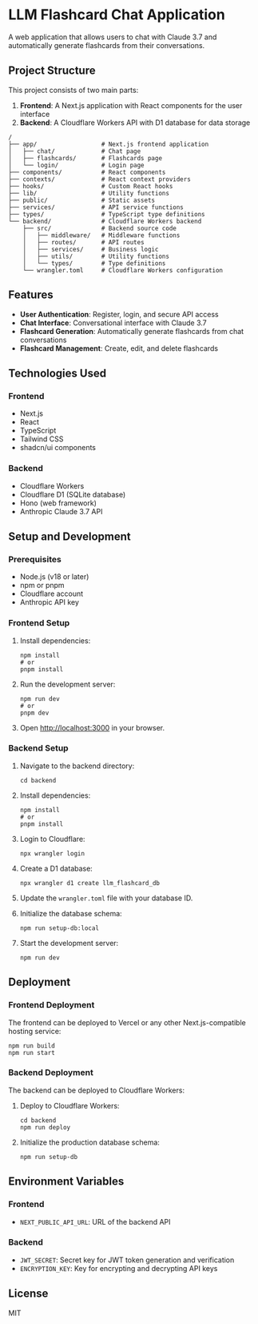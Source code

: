 # LLM Flashcard Chat Application

A web application that allows users to chat with Claude 3.7 and automatically generate flashcards from their conversations.

## Project Structure

This project consists of two main parts:

1. **Frontend**: A Next.js application with React components for the user interface
2. **Backend**: A Cloudflare Workers API with D1 database for data storage

```
/
├── app/                  # Next.js frontend application
│   ├── chat/             # Chat page
│   ├── flashcards/       # Flashcards page
│   └── login/            # Login page
├── components/           # React components
├── contexts/             # React context providers
├── hooks/                # Custom React hooks
├── lib/                  # Utility functions
├── public/               # Static assets
├── services/             # API service functions
├── types/                # TypeScript type definitions
└── backend/              # Cloudflare Workers backend
    ├── src/              # Backend source code
    │   ├── middleware/   # Middleware functions
    │   ├── routes/       # API routes
    │   ├── services/     # Business logic
    │   ├── utils/        # Utility functions
    │   └── types/        # Type definitions
    └── wrangler.toml     # Cloudflare Workers configuration
```

## Features

- **User Authentication**: Register, login, and secure API access
- **Chat Interface**: Conversational interface with Claude 3.7
- **Flashcard Generation**: Automatically generate flashcards from chat conversations
- **Flashcard Management**: Create, edit, and delete flashcards

## Technologies Used

### Frontend
- Next.js
- React
- TypeScript
- Tailwind CSS
- shadcn/ui components

### Backend
- Cloudflare Workers
- Cloudflare D1 (SQLite database)
- Hono (web framework)
- Anthropic Claude 3.7 API

## Setup and Development

### Prerequisites
- Node.js (v18 or later)
- npm or pnpm
- Cloudflare account
- Anthropic API key

### Frontend Setup

1. Install dependencies:
   ```
   npm install
   # or
   pnpm install
   ```

2. Run the development server:
   ```
   npm run dev
   # or
   pnpm dev
   ```

3. Open [http://localhost:3000](http://localhost:3000) in your browser.

### Backend Setup

1. Navigate to the backend directory:
   ```
   cd backend
   ```

2. Install dependencies:
   ```
   npm install
   # or
   pnpm install
   ```

3. Login to Cloudflare:
   ```
   npx wrangler login
   ```

4. Create a D1 database:
   ```
   npx wrangler d1 create llm_flashcard_db
   ```

5. Update the `wrangler.toml` file with your database ID.

6. Initialize the database schema:
   ```
   npm run setup-db:local
   ```

7. Start the development server:
   ```
   npm run dev
   ```

## Deployment

### Frontend Deployment

The frontend can be deployed to Vercel or any other Next.js-compatible hosting service:

```
npm run build
npm run start
```

### Backend Deployment

The backend can be deployed to Cloudflare Workers:

1. Deploy to Cloudflare Workers:
   ```
   cd backend
   npm run deploy
   ```

2. Initialize the production database schema:
   ```
   npm run setup-db
   ```

## Environment Variables

### Frontend
- `NEXT_PUBLIC_API_URL`: URL of the backend API

### Backend
- `JWT_SECRET`: Secret key for JWT token generation and verification
- `ENCRYPTION_KEY`: Key for encrypting and decrypting API keys

## License

MIT
